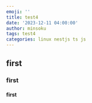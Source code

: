 ```yaml
---
emoji: ''
title: test4
date: '2023-12-11 04:00:00'
author: minsoku
tags: test4
categories: linux nestjs ts js
---
```


## first
### first
#### first

